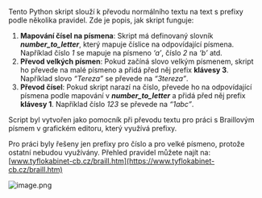 Tento Python skript slouží k převodu normálního textu na text s prefixy podle několika pravidel. Zde je popis, jak skript funguje:

1. <b>Mapování čísel na písmena</b>:
         Skript má definovaný slovník <b><i>number_to_letter</i></b>, který mapuje číslice na odpovídající písmena. Například číslo <i>1</i> se mapuje na písmeno <i>‘a’</i>, číslo <i>2</i> na <i>‘b’</i> atd.
2. <b>Převod velkých písmen</b>:
         Pokud začíná slovo velkým písmenem, skript ho převede na malé písmeno a přidá před něj prefix <b>klávesy 3</b>. Například slovo <i>“Tereza”</i> se převede na <i>“3tereza”</i>.
3. <b>Převod čísel</b>:
         Pokud skript narazí na číslo, převede ho na odpovídající písmena podle mapování v <b><i>number_to_letter</i></b> a přidá před něj prefix <b>klávesy 1</b>. Například číslo <i>123</i> se převede na <i>“1abc”</i>.

Script byl vytvořen jako pomocník při převodu textu pro práci s Braillovým písmem v grafickém editoru, který využívá prefixy.

Pro práci byly řešeny jen prefixy pro číslo a pro velké písmeno, protože ostatní nebudou využívány. Přehled pravidel můžete najít na: [www.tyflokabinet-cb.cz/braill.htm](https://www.tyflokabinet-cb.cz/braill.htm)

![image.png](attachment:image.png)